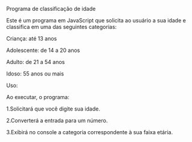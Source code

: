 Programa de classificação de idade

Este é um programa em JavaScript que solicita ao usuário a sua idade e classifica em uma das seguintes categorias:

Criança: até 13 anos

Adolescente: de 14 a 20 anos

Adulto: de 21 a 54 anos

Idoso: 55 anos ou mais

Uso:

Ao executar, o programa:

1.Solicitará que você digite sua idade.

2.Converterá a entrada para um número.

3.Exibirá no console a categoria correspondente à sua faixa etária.
